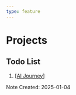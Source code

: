 ```yaml
---
type: feature
---
```


# Projects

## Todo List

1. [[AI Journey]]

Note Created: 2025-01-04


[//begin]: # "Autogenerated link references for markdown compatibility"
[AI Journey]: <AI Journey.md> "AI Journey"
[//end]: # "Autogenerated link references"